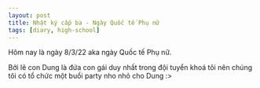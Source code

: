 ```yaml
---
layout: post
title: Nhật ký cấp ba - Ngày Quốc tế Phụ nữ
tags: [diary, high-school] 
---
```


Hôm nay là ngày 8/3/22 aka ngày Quốc tế Phụ nữ.

Bởi lẽ con Dung là đứa con gái duy nhất trong đội tuyển khoá tôi nên chúng tôi có tổ chức một buổi party nho nhỏ cho Dung :>